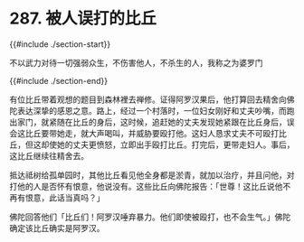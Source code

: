 # 287. 被人误打的比丘
{{#include ./section-start}}

不以武力对待一切强弱众生，不伤害他人，不杀生的人，我称之为婆罗门

{{#include ./section-end}}

有位比丘带着观想的题目到森林裡去禅修。证得阿罗汉果后，他打算回去精舍向佛陀表达深挚的感恩之意。路上，经过一个村落时，一位妇女刚好和丈夫吵嘴，而跑出家门，就紧随在比丘的身后，这时候，追赶她的丈夫发现她紧跟在比丘身后，误会这比丘要带她走，就大声喝叫，并威胁要殴打他。这妇人恳求丈夫不可殴打比丘，但这却使她的丈夫更愤怒，立即出手殴打比丘。打完后，更带走妇人。事后，这比丘继续往精舍去。

抵达祗树给孤单园时，其他比丘看见他全身都是淤青，就加以治疗，并且问他，对打他的人是否怀有恨意，他说没有。这些比丘向佛陀报告：「世尊！这比丘说他不再有恨意，此话当真吗？」

佛陀回答他们「比丘们！阿罗汉唾弃暴力。他们即使被殴打，也不会生气。」佛陀确定该比丘确实是阿罗汉。

